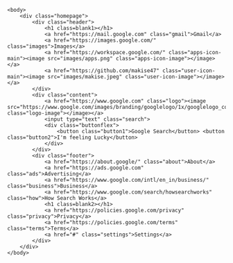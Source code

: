 <!DOCTYPE html>
<html>
    <head>
        <meta charset="utf-8">
        <title>Google</title>
        <link rel="stylesheet"
          href="https://fonts.googleapis.com/css?family=Roboto">
        <link href="css/style.css" rel="stylesheet">
    </head>

    <body>
        <div class="homepage">
            <div class="header">
                <h1 class=blank1></h1>
                <a href="https://mail.google.com" class="gmail">Gmail</a>
                <a href="https://images.google.com/" class="images">Images</a>
                <a href="https://workspace.google.com/" class="apps-icon-main"><image src="images/apps.png" class="apps-icon-image"></image></a>
                <a href="https://github.com/makise47" class="user-icon-main"><image src="images/makise.jpeg" class="user-icon-image"></image></a>
            </div>
            <div class="content">
                <a href="https://www.google.com" class="logo"><image src="https://www.google.com/images/branding/googlelogo/1x/googlelogo_color_272x92dp.png" class="logo-image"></image></a>
                <input type="text" class="search"> 
                <div class="buttonflex">
                    <button class="button1">Google Search</button> <button class="button2">I'm feeling Lucky</button>
                </div>
            </div>
            <div class="footer">
                <a href="https://about.google/" class="about">About</a>
                <a href="https://ads.google.com" class="ads">Advertising</a>
                <a href="https://www.google.com/intl/en_in/business/" class="business">Business</a>
                <a href="https://www.google.com/search/howsearchworks" class="how">How Search Works</a>
                <h1 class=blank2></h1>
                <a href="https://policies.google.com/privacy" class="privacy">Privacy</a>
                <a href="https://policies.google.com/terms" class="terms">Terms</a>
                <a href="#" class="settings">Settings</a>
            </div>
        </div>
    </body>
</html>